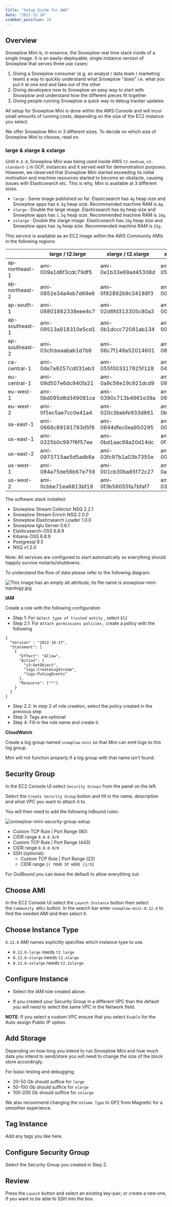 ```yaml
---
title: "Setup Guide for AWS"
date: "2021-12-16"
sidebar_position: 20
---
```


## Overview

Snowplow Mini is, in essence, the Snowplow real time stack inside of a single image. It is an easily-deployable, single instance version of Snowplow that serves three use cases:

1. Giving a Snowplow consumer (e.g. an analyst / data team / marketing team) a way to quickly understand what Snowplow "does" i.e. what you put it at one end and take out of the other
2. Giving developers new to Snowplow an easy way to start with Snowplow and understand how the different pieces fit together
3. Giving people running Snowplow a quick way to debug tracker updates

All setup for Snowplow Mini is done within the AWS Console and will incur small amounts of running costs, depending on the size of the EC2 instance you select.

We offer Snowplow Mini in 3 different sizes. To decide on which size of Snowplow Mini to choose, read on.

### large & xlarge & xxlarge

Until `0.6.0`, Snowplow Mini was being used inside AWS `t2.medium`, `n1-standard-1` in GCP, instances and it served well for demonstration purposes. However, we observed that Snowplow Mini started exceeding its initial motivation and machine resources started to become an obstacle, causing issues with Elasticsearch etc. This is why, Mini is available at 3 different sizes.

- `large` : Same image published so far. Elasticsearch has `4g` heap size and Snowplow apps has `0.5g` heap size. Recommended machine RAM is `8g`.
- `xlarge` : Double the large image. Elasticsearch has `8g` heap size and Snowplow apps has `1.5g` heap size. Recommended machine RAM is `16g`.
- `xxlarge` : Double the xlarge image. Elasticsearch has `16g` heap size and Snowplow apps has `3g` heap size. Recommended machine RAM is `32g`.

This service is available as an EC2 image within the AWS Community AMIs in the following regions:

|                | large / t2.large      | xlarge / t2.xlarge    | xxlarge / t2.xxlarge  |
| -------------- | --------------------- | --------------------- | --------------------- |
| ap-northeast-1 | ami-009a1d6f3cdc79df5 | ami-0e1b33e69ad45308d | ami-05042cb5acccb2431 |
| ap-northeast-2 | ami-0852e34a4eb7d69e6 | ami-0f82892b9c34188f3 | ami-003aa3243efa14d0f |
| ap-south-1     | ami-08801862338eee4c7 | ami-02d6fd313305c80a3 | ami-003fc9a9bbb0fa174 |
| ap-southeast-1 | ami-09513a918310e5cd1 | ami-0b1dccc72081ab134 | ami-002859e99f439f074 |
| ap-southeast-2 | ami-03cfcbeaabab1d7b6 | ami-06c7f149a52014601 | ami-08f67a4cf04fcafe3 |
| ca-central-1   | ami-0de7a9257cd031eb3 | ami-055f003317625f128 | ami-04351978e36a0c26a |
| eu-central-1   | ami-09d507e6dc940fa21 | ami-0a9c56e19c921dcd9 | ami-09dbd059d3b447766 |
| eu-west-1      | ami-0bd095d8d349081ca | ami-0390c713b4961e39a | ami-09adc9a332e82b4e7 |
| eu-west-2      | ami-0f5ec5ae7cc0e41a4 | ami-020c3bebfe933d861 | ami-0beea426cfa878384 |
| sa-east-1      | ami-0668c89191783d5f8 | ami-0644dfec0ea950295 | ami-00d5126c4ea88c646 |
| us-east-1      | ami-0325b0c997f6f57ee | ami-0bd1aac98a20d14dc | ami-0f3c8b7b623103250 |
| us-east-2      | ami-0973715ae5d5adb8a | ami-03fc97b1a03b7355e | ami-00679a0be5a652f93 |
| us-west-1      | ami-084a75de56b67e759 | ami-001cb30ba85f72c27 | ami-0a3018e66bdd21e70 |
| us-west-2      | ami-0cbbe71ea6813bf18 | ami-0f3b56055fa7bfaf7 | ami-03031d525cfdc6cdb |

The software stack installed:

- Snowplow Stream Collector NSQ 2.2.1
- Snowplow Stream Enrich NSQ 2.0.0
- Snowplow Elasticsearch Loader 1.0.0
- Snowplow Iglu Server 0.6.1
- Elasticsearch-OSS 6.8.9
- Kibana-OSS 6.8.9
- Postgresql 9.5
- NSQ v1.2.0

Note: All services are configured to start automatically so everything should happily survive restarts/shutdowns.

To understand the flow of data please refer to the following diagram:

![This image has an empty alt attribute; its file name is snowplow-mini-topology.jpg](images/snowplow-mini-topology.jpg)

**IAM**

Create a role with the following configuration

- Step 1: For `Select type of trusted entity` , select `EC2`
- Step 2.1: For `Attach permissions policies` , create a policy with the following

```
{
  "Version" : "2012-10-17",
  "Statement": [
    {
      "Effect": "Allow",
      "Action": [
        "s3:GetObject",
        "logs:CreateLogStream",
        "logs:PutLogEvents"
      ],
      "Resource": ["*"]
    }
  ]
}
```

- Step 2.2: In step 2 of role creation, select the policy created in the previous step
- Step 3: Tags are optional
- Step 4: Fill in the role name and create it.

**CloudWatch**

Create a log group named `snowplow-mini` so that Mini can emit logs to this log group.

Mini will not function properly if a log group with that name isn't found.

## Security Group

In the EC2 Console UI select `Security Groups` from the panel on the left.

Select the `Create Security Group` button and fill in the name, description and what VPC you want to attach it to.

You will then need to add the following InBound rules:

![snowplow-mini-security-group-setup](images/security-groups-setup.png)

- Custom TCP Rule | Port Range (80)
- CIDR range `0.0.0.0/0`
- Custom TCP Rule | Port Range (443)
- CIDR range `0.0.0.0/0`
- SSH (optional):
  - Custom TCP Rule | Port Range (22)
  - CIDR range `{{ YOUR IP HERE }}/32`

For OutBound you can leave the default to allow everything out.

## Choose AMI

In the EC2 Console UI select the `Launch Instance` button then select the `Community AMIs` button. In the search bar enter `snowplow-mini-0.12.6` to find the needed AMI and then select it.

## Choose Instance Type

`0.12.6` AMI names explicitly specifies which instance type to use.

- `0.12.6-large` needs `t2.large`
- `0.12.6-xlarge` needs `t2.xlarge`
- `0.12.6-xxlarge` needs `t2.2xlarge`

## Configure Instance

- Select the IAM role created above.

- If you created your Security Group in a different VPC than the default you will need to select the same VPC in the Network field.

**NOTE**: If you select a custom VPC ensure that you select `Enable` for the Auto-assign Public IP option.

## Add Storage

Depending on how long you intend to run Snowplow Mini and how much data you intend to send/store you will need to change the size of the block store accordingly.

For basic testing and debugging;

- 20-50 Gb should suffice for `large`
- 50-100 Gb should suffice for `xlarge`
- 100-200 Gb should suffice for `xxlarge`

We also recommend changing the `Volume Type` to GP2 from Magnetic for a smoother experience.

## Tag Instance

Add any tags you like here.

## Configure Security Group

Select the Security Group you created in Step 2.

## Review

Press the `Launch` button and select an existing key-pair, or create a new one, if you want to be able to SSH into the box.
